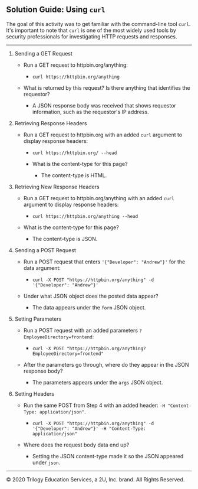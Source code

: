 ## Solution Guide: Using `curl`

The goal of this activity was to get familiar with the command-line tool `curl`. It's important to note that `curl` is one of the most widely used tools by security professionals for investigating HTTP requests and responses.

---

1. Sending a GET Request

    - Run a GET request to httpbin.org/anything:
        - `curl https://httpbin.org/anything`

    - What is returned by this request? Is there anything that identifies the requestor?
        - A JSON response body was received that shows requestor information, such as the requestor's IP address.

2. Retrieving Response Headers

    - Run a GET request to httpbin.org with an added `curl` argument to display response headers:
        - `curl https://httpbin.org/ --head`

      - What is the content-type for this page?
        - The content-type is HTML.

3. Retrieving New Response Headers

    - Run a GET request to httpbin.org/anything with an added `curl` argument to display response headers: 
        - `curl https://httpbin.org/anything --head`

    - What is the content-type for this page?
        - The content-type is JSON.

4. Sending a POST Request

    - Run a POST request that enters `'{"Developer": "Andrew"}'` for the data argument:
        - `curl -X POST "https://httpbin.org/anything" -d '{"Developer": "Andrew"}'`

     - Under what JSON object does the posted data appear?
        - The data appears under the `form` JSON object.

5. Setting Parameters

    - Run a POST request with an added parameters `?EmployeeDirectory=frontend`:
        - `curl -X POST "https://httpbin.org/anything?EmployeeDirectory=frontend"`

    - After the parameters go through, where do they appear in the JSON response body?
        - The parameters appears under the `args` JSON object.

6. Setting Headers

    - Run the same POST from Step 4 with an added header: `-H "Content-Type: application/json"`.

        - `curl -X POST "https://httpbin.org/anything" -d '{"Developer": "Andrew"}' -H "Content-Type: application/json"`
    - Where does the request body data end up?

        - Setting the JSON content-type made it so the JSON appeared under `json`.

    



---
© 2020 Trilogy Education Services, a 2U, Inc. brand. All Rights Reserved.


